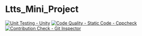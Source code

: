 # Ltts_Mini_Project
[![Unit Testing - Unity](https://github.com/praveenct7/Ltts_Mini_Project/actions/workflows/unity.yml/badge.svg)](https://github.com/praveenct7/Ltts_Mini_Project/actions/workflows/unity.yml)
[![Code Quality - Static Code - Cppcheck](https://github.com/praveenct7/Ltts_Mini_Project/actions/workflows/cppcheck.yml/badge.svg)](https://github.com/praveenct7/Ltts_Mini_Project/actions/workflows/cppcheck.yml)
[![Contribution Check - Git Inspector](https://github.com/praveenct7/Ltts_Mini_Project/actions/workflows/gitinspector.yml/badge.svg)](https://github.com/praveenct7/Ltts_Mini_Project/actions/workflows/gitinspector.yml)
